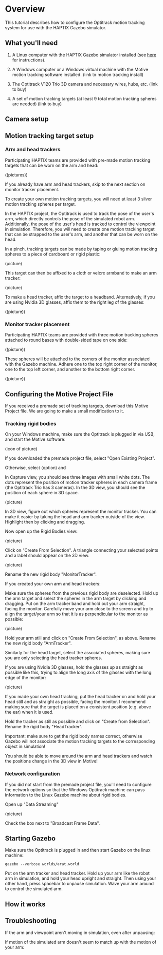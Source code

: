 # Overview
This tutorial describes how to configure the Optitrack motion tracking system for use with the HAPTIX Gazebo simulator.

## What you'll need

1. A Linux computer with the HAPTIX Gazebo simulator installed (see [here](http://gazebosim.org/tutorials?cat=haptix&tut=haptix_install) for instructions).

2. A Windows computer or a Windows virtual machine with the Motive motion tracking software installed. (link to motion tracking install)

3. The Optitrack V120 Trio 3D camera and necessary wires, hubs, etc. (link to buy)

4. A set of motion tracking targets (at least 9 total motion tracking spheres are needed) (link to buy)

## Camera setup

## Motion tracking target setup

### Arm and head trackers
Participating HAPTIX teams are provided with pre-made motion tracking targets that can be worn on the arm and head:

((pictures))

If you already have arm and head trackers, skip to the next section on monitor tracker placement.

To create your own motion tracking targets, you will need at least 3 silver motion tracking spheres per target.

In the HAPTIX project, the Optitrack is used to track the pose of the user's arm, which directly controls the pose of the simulated robot arm. Additionally, the pose of the user's head is tracked to control the viewpoint in simulation. Therefore, you will need to create one motion tracking target that can be strapped to the user's arm, and another that can be worn on the head.

In a pinch, tracking targets can be made by taping or gluing motion tracking spheres to a piece of cardboard or rigid plastic:

(picture)

This target can then be affixed to a cloth or velcro armband to make an arm tracker:

(picture)

To make a head tracker, affix the target to a headband. Alternatively, if you are using Nvidia 3D glasses, affix them to the right leg of the glasses:

((picture))

### Monitor tracker placement
Participating HAPTIX teams are provided with three motion tracking spheres attached to round bases with double-sided tape on one side:

((picture))

These spheres will be attached to the corners of the monitor associated with the Gazebo machine. Adhere one to the top right corner of the monitor, one to the top left corner, and another to the bottom right corner.

((picture))

## Configuring the Motive Project File
If you received a premade set of tracking targets, download this Motive Project file. We are going to make a small modification to it.

### Tracking rigid bodies
On your Windows machine, make sure the Optitrack is plugged in via USB, and start the Motive software:

(icon of picture)

If you downloaded the premade project file, select "Open Existing Project".

Otherwise, select (option) and 

In Capture view, you should see three images with small white dots. The dots represent the position of motion tracker spheres in each camera frame (the Optitrack Trio has 3 cameras). In the 3D view, you should see the position of each sphere in 3D space.

(picture)

In 3D view, figure out which spheres represent the monitor tracker. You can make it easier by taking the head and arm tracker outside of the view. Highlight then by clicking and dragging.

Now open up the Rigid Bodies view:

(picture)

Click on "Create From Selection". A triangle connecting your selected points and a label should appear on the 3D view:

(picture)

Rename the new rigid body "MonitorTracker".

If you created your own arm and head trackers:

Make sure the spheres from the previous rigid body are deselected. Hold up the arm target and select the spheres in the arm target by clicking and dragging. Put on the arm tracker band and hold out your arm straight, facing the monitor. Carefully move your arm close to the screen and try to align the target/your arm so that it is as perpendicular to the monitor as possible:

(picture)

Hold your arm still and click on "Create From Selection", as above. Rename the new rigid body "ArmTracker".

Similarly for the head target, select the associated spheres, making sure you are only selecting the head tracker spheres.

If you are using Nvidia 3D glasses, hold the glasses up as straight as possible like this, trying to align the long axis of the glasses with the long edge of the monitor:

(picture)

If you made your own head tracking, put the head tracker on and hold your head still and as straight as possible, facing the monitor. I recommend making sure that the target is placed on a consistent position  (e.g. above the ear) when it is used.

Hold the tracker as still as possible and click on "Create from Selection". Rename the rigid body "HeadTracker".

Important: make sure to get the rigid body names correct, otherwise Gazebo will not associate the motion tracking targets to the corresponding object in simulation!

You should be able to move around the arm and head trackers and watch the positions change in the 3D view in Motive!

### Network configuration
If you did not start from the premade project file, you'll need to configure the network options so that the Windows Optitrack machine can pass information to the Linux Gazebo machine about rigid bodies.

Open up "Data Streaming"

(picture)

Check the box next to "Broadcast Frame Data".

## Starting Gazebo
Make sure the Optitrack is plugged in and then start Gazebo on the linux machine:

~~~
gazebo --verbose worlds/arat.world
~~~

Put on the arm tracker and head tracker. Hold up your arm like the robot arm in simulation, and hold your head upright and straight. Then using your other hand, press spacebar to unpause simulation. Wave your arm around to control the simulated arm.

## How it works

## Troubleshooting
If the arm and viewpoint aren't moving in simulation, even after unpausing:

If motion of the simulated arm doesn't seem to match up with the motion of your arm:
